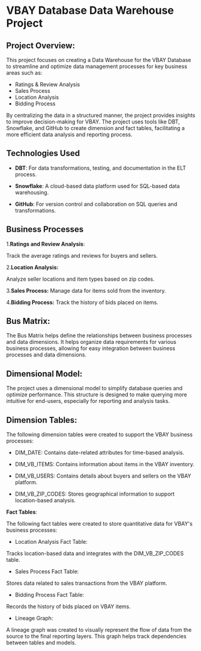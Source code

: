 # **VBAY Database Data Warehouse Project**

## **Project Overview**:

This project focuses on creating a Data Warehouse for the VBAY Database to streamline and optimize data management processes for key business areas such as:

- Ratings & Review Analysis
- Sales Process
- Location Analysis
- Bidding Process

By centralizing the data in a structured manner, the project provides insights to improve decision-making for VBAY. The project uses tools like DBT, Snowflake, and GitHub to create dimension and fact tables, facilitating a more efficient data analysis and reporting process.

## **Technologies Used**
- **DBT**: For data transformations, testing, and documentation in the ELT process.
  
- **Snowflake**: A cloud-based data platform used for SQL-based data warehousing.
  
- **GitHub**: For version control and collaboration on SQL queries and transformations.
  
## **Business Processes**

1.**Ratings and Review Analysis**:

Track the average ratings and reviews for buyers and sellers.

2.**Location Analysis:**

Analyze seller locations and item types based on zip codes.

3.**Sales Process:**
Manage data for items sold from the inventory.

4.**Bidding Process:**
Track the history of bids placed on items.

## **Bus Matrix**:

The Bus Matrix helps define the relationships between business processes and data dimensions. It helps organize data requirements for various business processes, allowing for easy integration between business processes and data dimensions.

## **Dimensional Model**:

The project uses a dimensional model to simplify database queries and optimize performance. This structure is designed to make querying more intuitive for end-users, especially for reporting and analysis tasks.

## **Dimension Tables**:
The following dimension tables were created to support the VBAY business processes:

- DIM_DATE:
Contains date-related attributes for time-based analysis.

- DIM_VB_ITEMS:
Contains information about items in the VBAY inventory.

- DIM_VB_USERS:
Contains details about buyers and sellers on the VBAY platform.

- DIM_VB_ZIP_CODES:
Stores geographical information to support location-based analysis.

**Fact Tables**:

The following fact tables were created to store quantitative data for VBAY's business processes:

- Location Analysis Fact Table:
  
Tracks location-based data and integrates with the DIM_VB_ZIP_CODES table.

- Sales Process Fact Table:
  
Stores data related to sales transactions from the VBAY platform.

- Bidding Process Fact Table:
  
Records the history of bids placed on VBAY items.

- Lineage Graph:
  
A lineage graph was created to visually represent the flow of data from the source to the final reporting layers. This graph helps track dependencies between tables and models.



